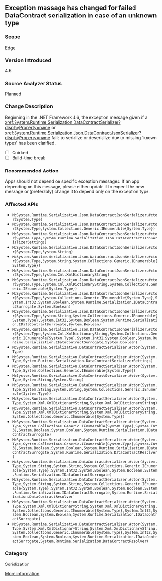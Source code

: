 ## Exception message has changed for failed DataContract serialization in case of an unknown type

### Scope
Edge

### Version Introduced
4.6

### Source Analyzer Status
Planned

### Change Description

Beginning in the .NET Framework 4.6, the exception message given if a
<xref:System.Runtime.Serialization.DataContractSerializer?displayProperty=name>
or <xref:System.Runtime.Serialization.Json.DataContractJsonSerializer?displayProperty=name>
fails to serialize or deserialize due to missing 'known types' has been clarified.

- [ ] Quirked
- [ ] Build-time break

### Recommended Action

Apps should not depend on specific exception messages. If an app depending on
this message, please either update it to expect the new message or (preferably)
change it to depend only on the exception type.

### Affected APIs
* `M:System.Runtime.Serialization.Json.DataContractJsonSerializer.#ctor(System.Type)`
* `M:System.Runtime.Serialization.Json.DataContractJsonSerializer.#ctor(System.Type,System.Collections.Generic.IEnumerable{System.Type})`
* `M:System.Runtime.Serialization.Json.DataContractJsonSerializer.#ctor(System.Type,System.Runtime.Serialization.Json.DataContractJsonSerializerSettings)`
* `M:System.Runtime.Serialization.Json.DataContractJsonSerializer.#ctor(System.Type,System.String)`
* `M:System.Runtime.Serialization.Json.DataContractJsonSerializer.#ctor(System.Type,System.String,System.Collections.Generic.IEnumerable{System.Type})`
* `M:System.Runtime.Serialization.Json.DataContractJsonSerializer.#ctor(System.Type,System.Xml.XmlDictionaryString)`
* `M:System.Runtime.Serialization.Json.DataContractJsonSerializer.#ctor(System.Type,System.Xml.XmlDictionaryString,System.Collections.Generic.IEnumerable{System.Type})`
* `M:System.Runtime.Serialization.Json.DataContractJsonSerializer.#ctor(System.Type,System.Collections.Generic.IEnumerable{System.Type},System.Int32,System.Boolean,System.Runtime.Serialization.IDataContractSurrogate,System.Boolean)`
* `M:System.Runtime.Serialization.Json.DataContractJsonSerializer.#ctor(System.Type,System.String,System.Collections.Generic.IEnumerable{System.Type},System.Int32,System.Boolean,System.Runtime.Serialization.IDataContractSurrogate,System.Boolean)`
* `M:System.Runtime.Serialization.Json.DataContractJsonSerializer.#ctor(System.Type,System.Xml.XmlDictionaryString,System.Collections.Generic.IEnumerable{System.Type},System.Int32,System.Boolean,System.Runtime.Serialization.IDataContractSurrogate,System.Boolean)`
* `M:System.Runtime.Serialization.DataContractSerializer.#ctor(System.Type)`
* `M:System.Runtime.Serialization.DataContractSerializer.#ctor(System.Type,System.Runtime.Serialization.DataContractSerializerSettings)`
* `M:System.Runtime.Serialization.DataContractSerializer.#ctor(System.Type,System.Collections.Generic.IEnumerable{System.Type})`
* `M:System.Runtime.Serialization.DataContractSerializer.#ctor(System.Type,System.String,System.String)`
* `M:System.Runtime.Serialization.DataContractSerializer.#ctor(System.Type,System.String,System.String,System.Collections.Generic.IEnumerable{System.Type})`
* `M:System.Runtime.Serialization.DataContractSerializer.#ctor(System.Type,System.Xml.XmlDictionaryString,System.Xml.XmlDictionaryString)`
* `M:System.Runtime.Serialization.DataContractSerializer.#ctor(System.Type,System.Xml.XmlDictionaryString,System.Xml.XmlDictionaryString,System.Collections.Generic.IEnumerable{System.Type})`
* `M:System.Runtime.Serialization.DataContractSerializer.#ctor(System.Type,System.Collections.Generic.IEnumerable{System.Type},System.Int32,System.Boolean,System.Boolean,System.Runtime.Serialization.IDataContractSurrogate)`
* `M:System.Runtime.Serialization.DataContractSerializer.#ctor(System.Type,System.Collections.Generic.IEnumerable{System.Type},System.Int32,System.Boolean,System.Boolean,System.Runtime.Serialization.IDataContractSurrogate,System.Runtime.Serialization.DataContractResolver)`
* `M:System.Runtime.Serialization.DataContractSerializer.#ctor(System.Type,System.String,System.String,System.Collections.Generic.IEnumerable{System.Type},System.Int32,System.Boolean,System.Boolean,System.Runtime.Serialization.IDataContractSurrogate)`
* `M:System.Runtime.Serialization.DataContractSerializer.#ctor(System.Type,System.String,System.String,System.Collections.Generic.IEnumerable{System.Type},System.Int32,System.Boolean,System.Boolean,System.Runtime.Serialization.IDataContractSurrogate,System.Runtime.Serialization.DataContractResolver)`
* `M:System.Runtime.Serialization.DataContractSerializer.#ctor(System.Type,System.Xml.XmlDictionaryString,System.Xml.XmlDictionaryString,System.Collections.Generic.IEnumerable{System.Type},System.Int32,System.Boolean,System.Boolean,System.Runtime.Serialization.IDataContractSurrogate)`
* `M:System.Runtime.Serialization.DataContractSerializer.#ctor(System.Type,System.Xml.XmlDictionaryString,System.Xml.XmlDictionaryString,System.Collections.Generic.IEnumerable{System.Type},System.Int32,System.Boolean,System.Boolean,System.Runtime.Serialization.IDataContractSurrogate,System.Runtime.Serialization.DataContractResolver)`

### Category
Serialization

[More information](http://connect.microsoft.com/VisualStudio/feedback/details/806395/misleading-exception-with-datacontractjsonserializer)

<!-- breaking change id: 106 -->
